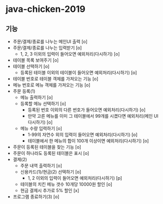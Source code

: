 # java-chicken-2019

## 기능
- 주문/결제/종료를 나누는 메인UI 출력 [o]
- 주문/결제/종료를 나누는 입력받기 [o]
    - 1, 2, 3 이외의 입력이 들어오면 예외처리(다시하기) [o]
- 테이블 목록 보여주기 [o]
- 테이블 선택하기 [o]
    - 등록된 테이블 이외의 테이블이 들어오면 예외처리(다시하기) [o]
- 테이블 번호로 테이블 객체를 가져오는 기능 [o]
- 메뉴 번호로 메뉴 객체를 가져오는 기능 [o]
- 주문 등록(1)
    - 메뉴 출력하기 [o]
    - 등록할 메뉴 선택하기 [o]
        - 등록된 번호 이외의 다른 번호가 들어오면 예외처리(다시하기) [o]
        - 만약 고른 메뉴를 이미 그 테이블에서 99개를 시켰다면 예외처리(메인 UI 다시하기) [o]
    - 메뉴 수량 입력하기 [o]
        - 1-99의 자연수 외의 입력이 들어오면 예외처리(다시하기) [o]
        - 테이블에서 한 메뉴의 합이 100개 이상이면 예외처리(다시하기) [o]
- 주문이 등록된 테이블을 찾는 기능 [o]
- 주문이 하나라도 등록된 테이블은 표시 [o]
- 결제(2)
    - 주문 내역 출력하기 [o]
    - 신용카드(1)/현금(2) 선택하기 [o]
        - 1, 2 이외의 입력이 들어오면 예외처리(다시하기) [p]
    - 테이블의 치킨 메뉴 갯수 10개당 10000원 할인 [o]
    - 현금 결제시 추가로 5% 할인 [x]
- 프로그램 종료하기(3) [o]
    
